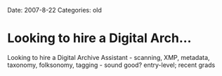 Date: 2007-8-22
Categories: old

# Looking to hire a Digital Arch…

Looking to hire a Digital Archive Assistant - scanning, XMP, metadata, taxonomy, folksonomy, tagging - sound good? entry-level; recent grads
